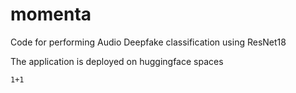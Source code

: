 # momenta


Code for performing Audio Deepfake classification using ResNet18


The application is deployed on huggingface spaces

```
1+1
```
